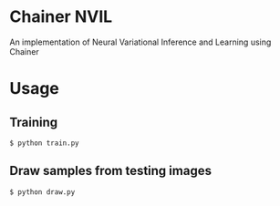 # Chainer NVIL

An implementation of Neural Variational Inference and Learning using Chainer

# Usage

## Training

```
$ python train.py
```

## Draw samples from testing images

```
$ python draw.py
```
